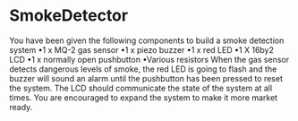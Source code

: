 # SmokeDetector
You have been given the following components to build a smoke detection system •1 x MQ-2 gas sensor •1 x piezo buzzer •1 x red LED •1 X 16by2 LCD •1 x normally open pushbutton •Various resistors When the gas sensor detects dangerous levels of smoke, the red LED is going to flash and the buzzer will sound an alarm until the pushbutton has been pressed to reset the system. The LCD should communicate the state of the system at all times. You are encouraged to expand the system to make it more market ready. 
